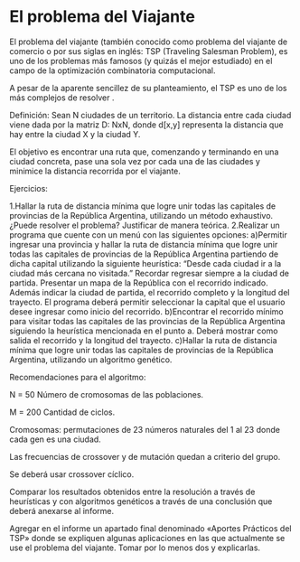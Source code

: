 # El problema del Viajante

El problema del viajante (también conocido como problema del viajante de comercio o por sus siglas en inglés: TSP (Traveling Salesman Problem), es uno de los problemas más famosos (y quizás el mejor estudiado) en el campo de la optimización combinatoria computacional.

A pesar de la aparente sencillez de su planteamiento, el TSP es uno de los más complejos de resolver .

Definición: Sean N ciudades de un territorio. La distancia entre cada ciudad viene dada por la matriz D: NxN, donde d[x,y] representa la distancia que hay entre la ciudad X y la ciudad Y.

El objetivo es encontrar una ruta que, comenzando y terminando en una ciudad concreta, pase una sola vez por cada una de las ciudades y minimice la distancia recorrida por el viajante.


Ejercicios:

1.Hallar la ruta de distancia mínima que logre unir todas las capitales de provincias de la República Argentina, utilizando un método exhaustivo. ¿Puede resolver el problema? Justificar de manera teórica.
2.Realizar un programa que cuente con un menú con las siguientes opciones:
a)Permitir ingresar una provincia y hallar la ruta de distancia mínima que logre unir todas las capitales de provincias de la República Argentina partiendo de dicha capital utilizando la siguiente heurística: “Desde cada ciudad ir a la ciudad más cercana no visitada.”  Recordar regresar siempre a la ciudad de partida. Presentar un mapa de la República con el recorrido indicado. Además   indicar la ciudad de partida, el recorrido completo y la longitud del trayecto. El programa deberá permitir seleccionar la capital que el usuario desee ingresar como inicio del recorrido.
b)Encontrar el recorrido mínimo para visitar todas las capitales de las provincias de la República Argentina siguiendo la heurística mencionada en el punto a. Deberá mostrar como salida el recorrido y la longitud del trayecto.
c)Hallar la ruta de distancia mínima que logre unir todas las capitales de provincias de la República Argentina, utilizando un algoritmo genético.


Recomendaciones para el algoritmo:

N = 50 Número de cromosomas de las poblaciones.

M = 200 Cantidad de ciclos.

Cromosomas: permutaciones de 23 números naturales del 1 al 23 donde cada gen es una ciudad.

Las frecuencias de crossover y de mutación quedan a criterio del grupo.

Se deberá usar crossover cíclico.

Comparar los resultados obtenidos  entre la resolución a través de heurísticas y con algoritmos genéticos a través de una conclusión que deberá anexarse al informe.

Agregar en el informe un apartado final denominado «Aportes Prácticos del TSP» donde se expliquen algunas aplicaciones en las que actualmente se use el problema del viajante. Tomar por lo menos dos y explicarlas.